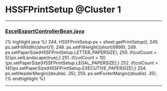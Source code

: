 # HSSFPrintSetup @Cluster 1

***

### [ExcelExportControllerBean.java](https://searchcode.com/codesearch/view/4293932/)
{% highlight java %}
244. HSSFPrintSetup ps = sheet.getPrintSetup();
245. ps.setFitWidth((short)1);
246. ps.setFitHeight((short)9999);
249. ps.setPaperSize(HSSFPrintSetup.LETTER_PAPERSIZE);
250. if(colCount > 5){ps.setLandscape(true);}
251. if(colCount > 10){ps.setPaperSize(HSSFPrintSetup.LEGAL_PAPERSIZE);}
252. if(colCount > 14){ps.setPaperSize(HSSFPrintSetup.EXECUTIVE_PAPERSIZE);}
254. ps.setHeaderMargin((double) .35);
255. ps.setFooterMargin((double) .35);
{% endhighlight %}

***

